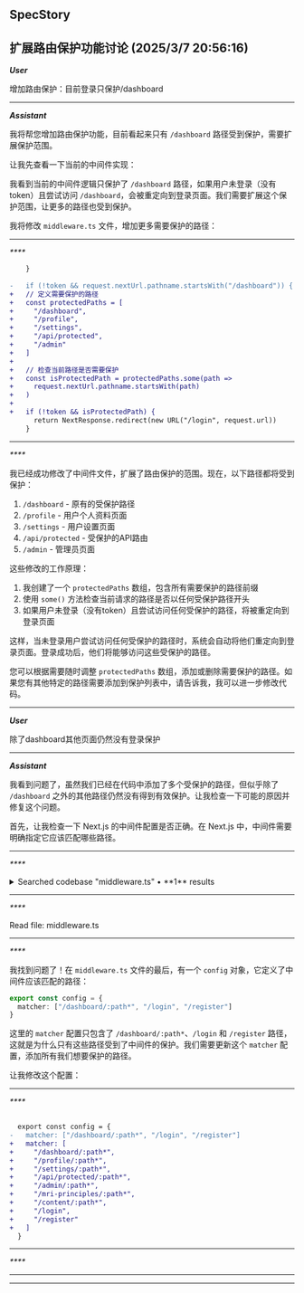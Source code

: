 ## SpecStory

## 扩展路由保护功能讨论 (2025/3/7 20:56:16)

_**User**_

增加路由保护：目前登录只保护/dashboard

---

_**Assistant**_

我将帮您增加路由保护功能，目前看起来只有 `/dashboard` 路径受到保护，需要扩展保护范围。

让我先查看一下当前的中间件实现：

我看到当前的中间件逻辑只保护了 `/dashboard` 路径，如果用户未登录（没有token）且尝试访问 `/dashboard`，会被重定向到登录页面。我们需要扩展这个保护范围，让更多的路径也受到保护。

我将修改 `middleware.ts` 文件，增加更多需要保护的路径：

---

_****_

```diff
    }
  
-   if (!token && request.nextUrl.pathname.startsWith("/dashboard")) {
+   // 定义需要保护的路径
+   const protectedPaths = [
+     "/dashboard",
+     "/profile",
+     "/settings",
+     "/api/protected",
+     "/admin"
+   ]
+ 
+   // 检查当前路径是否需要保护
+   const isProtectedPath = protectedPaths.some(path => 
+     request.nextUrl.pathname.startsWith(path)
+   )
+ 
+   if (!token && isProtectedPath) {
      return NextResponse.redirect(new URL("/login", request.url))
    }
```

---

_****_

我已经成功修改了中间件文件，扩展了路由保护的范围。现在，以下路径都将受到保护：

1. `/dashboard` - 原有的受保护路径
2. `/profile` - 用户个人资料页面
3. `/settings` - 用户设置页面
4. `/api/protected` - 受保护的API路由
5. `/admin` - 管理员页面

这些修改的工作原理：

1. 我创建了一个 `protectedPaths` 数组，包含所有需要保护的路径前缀
2. 使用 `some()` 方法检查当前请求的路径是否以任何受保护路径开头
3. 如果用户未登录（没有token）且尝试访问任何受保护的路径，将被重定向到登录页面

这样，当未登录用户尝试访问任何受保护的路径时，系统会自动将他们重定向到登录页面。登录成功后，他们将能够访问这些受保护的路径。

您可以根据需要随时调整 `protectedPaths` 数组，添加或删除需要保护的路径。如果您有其他特定的路径需要添加到保护列表中，请告诉我，我可以进一步修改代码。

---

_**User**_

除了dashboard其他页面仍然没有登录保护

---

_**Assistant**_

我看到问题了，虽然我们已经在代码中添加了多个受保护的路径，但似乎除了 `/dashboard` 之外的其他路径仍然没有得到有效保护。让我检查一下可能的原因并修复这个问题。

首先，让我检查一下 Next.js 的中间件配置是否正确。在 Next.js 中，中间件需要明确指定它应该匹配哪些路径。

---

_****_

<details>
            <summary>Searched codebase "middleware.ts" • **1** results</summary>
        
| File |
|------|
| `undefined` |

</details>

---

_****_

Read file: middleware.ts

---

_****_

我找到问题了！在 `middleware.ts` 文件的最后，有一个 `config` 对象，它定义了中间件应该匹配的路径：

```typescript
export const config = {
  matcher: ["/dashboard/:path*", "/login", "/register"]
}
```

这里的 `matcher` 配置只包含了 `/dashboard/:path*`、`/login` 和 `/register` 路径，这就是为什么只有这些路径受到了中间件的保护。我们需要更新这个 `matcher` 配置，添加所有我们想要保护的路径。

让我修改这个配置：

---

_****_

```diff
  
  export const config = {
-   matcher: ["/dashboard/:path*", "/login", "/register"]
+   matcher: [
+     "/dashboard/:path*", 
+     "/profile/:path*",
+     "/settings/:path*",
+     "/api/protected/:path*",
+     "/admin/:path*",
+     "/mri-principles/:path*",
+     "/content/:path*",
+     "/login",
+     "/register"
+   ]
  }
```

---

_****_



---



---

